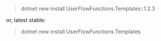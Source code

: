 <!-- Provide an overview of what template package does and how to get started.
Consider previewing the README before uploading (https://learn.microsoft.com/en-us/nuget/nuget-org/package-readme-on-nuget-org#preview-your-readme). -->

> dotnet new install UserFlowFunctions.Templates::1.2.3

or, latest stable:
> dotnet new install UserFlowFunctions.Templates
